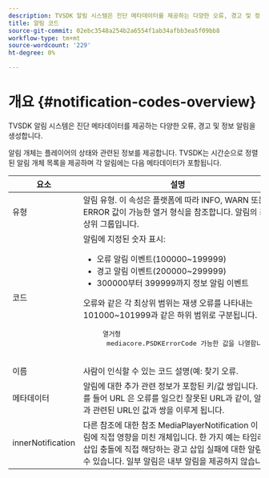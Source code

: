 ```yaml
---
description: TVSDK 알림 시스템은 진단 메타데이터를 제공하는 다양한 오류, 경고 및 정보 알림을 생성합니다.
title: 알림 코드
source-git-commit: 02ebc3548a254b2a6554f1ab34afbb3ea5f09bb8
workflow-type: tm+mt
source-wordcount: '229'
ht-degree: 0%

---
```


# 개요 {#notification-codes-overview}

TVSDK 알림 시스템은 진단 메타데이터를 제공하는 다양한 오류, 경고 및 정보 알림을 생성합니다.

알림 개체는 플레이어의 상태와 관련된 정보를 제공합니다. TVSDK는 시간순으로 정렬된 알림 개체 목록을 제공하며 각 알림에는 다음 메타데이터가 포함됩니다.

<table frame="all" colsep="1" rowsep="1" id="table_DBA8CACF02DB4AF2B053E560850B49CE"> 
 <thead> 
  <tr rowsep="1"> 
   <th colname="1" class="entry"> 요소 </th> 
   <th colname="2" class="entry"> 설명 </th> 
  </tr> 
 </thead>
 <tbody> 
  <tr rowsep="1"> 
   <td colname="1"> 유형 </td> 
   <td colname="2"> 알림 유형. 이 속성은 플랫폼에 따라 INFO, WARN 또는 ERROR 값이 가능한 열거 형식을 참조합니다. 알림의 최상위 그룹입니다. </td> 
  </tr> 
  <tr rowsep="1"> 
   <td colname="1"> 코드 </td> 
   <td colname="2">알림에 지정된 숫자 표시: 
    <ul id="ul_31AB497C6FFA452496DD09B0D78687B9"> 
     <li id="li_53E75022C50246E0982E315D04EFD8B3">오류 알림 이벤트(100000~199999) </li> 
     <li id="li_11AE91D1325E4F718228E662C9C55F9A">경고 알림 이벤트(200000~299999) </li> 
     <li id="li_6D3EA03845294DC2BAD1ACF507639E51">300000부터 399999까지 정보 알림 이벤트 </li> 
    </ul> <p>오류와 같은 각 최상위 범위는 재생 오류를 나타내는 101000~101999과 같은 하위 범위로 구분됩니다. </p>
    <pre>
     열거형 
     <span class="codeph"> mediacore.PSDKErrorCode</span> 가능한 값을 나열합니다.
    </pre> </td> 
  </tr> 
  <tr rowsep="1"> 
   <td colname="1"> 이름 </td> 
   <td colname="2">사람이 인식할 수 있는 코드 설명(예: <span class="codeph"> 찾기 오류</span>. </td> 
  </tr> 
  <tr rowsep="1"> 
   <td colname="1"> 메타데이터 </td> 
   <td colname="2">알림에 대한 추가 관련 정보가 포함된 키/값 쌍입니다. 예를 들어 <span class="codeph"> URL</span> 은 오류를 일으킨 잘못된 URL과 같이, 알림과 관련된 URL인 값과 쌍을 이루게 됩니다. </td> 
  </tr> 
  <tr rowsep="0"> 
   <td colname="1"> innerNotification </td> 
   <td colname="2">다른 참조에 대한 참조 <span class="codeph"> MediaPlayerNotification</span> 이 알림에 직접 영향을 미친 개체입니다. 한 가지 예는 타임라인 삽입 충돌에 직접 해당하는 광고 삽입 실패에 대한 알림일 수 있습니다. 일부 알림은 내부 알림을 제공하지 않습니다. </td> 
  </tr> 
 </tbody> 
</table>
